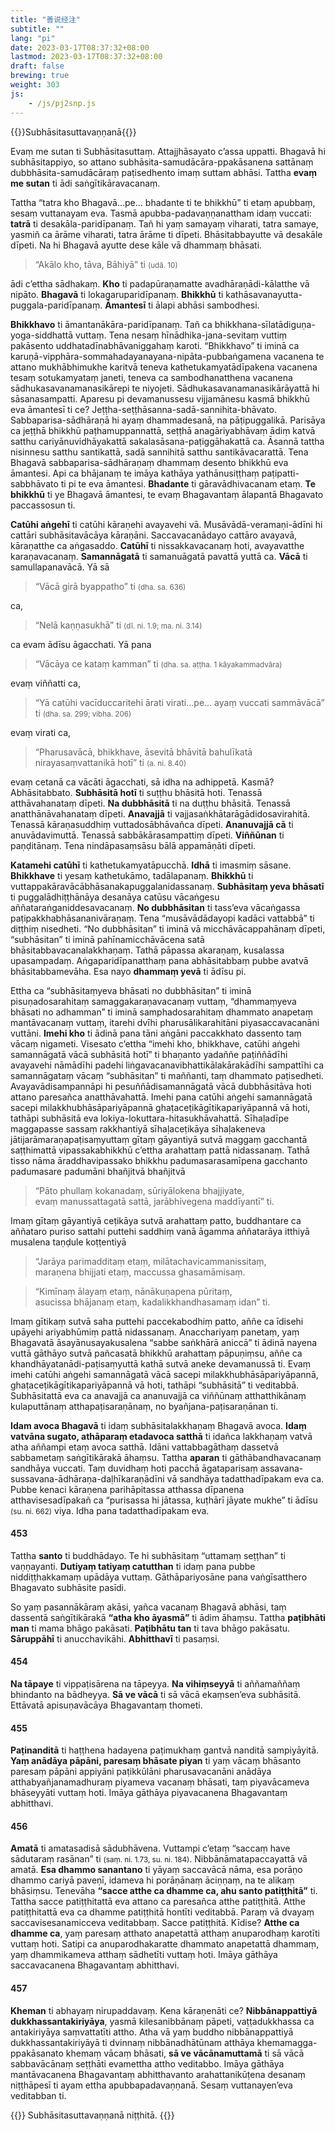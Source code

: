 ```yaml
---
title: "善说经注"
subtitle: ""
lang: "pi"
date: 2023-03-17T08:37:32+08:00
lastmod: 2023-03-17T08:37:32+08:00
draft: false
brewing: true
weight: 303
js:
    - /js/pj2snp.js
---
```


{{<subtitle>}}Subhāsitasuttavaṇṇanā{{</subtitle>}}

Evaṃ me sutan ti Subhāsitasuttaṃ. Attajjhāsayato c’assa uppatti. Bhagavā hi subhāsitappiyo, so attano subhāsita-samudācāra-ppakāsanena sattānaṃ dubbhāsita-samudācāraṃ paṭisedhento imaṃ suttam abhāsi. Tattha **evaṃ me sutan** ti ādi saṅgītikāravacanaṃ.

Tattha “tatra kho Bhagavā…pe… bhadante ti te bhikkhū” ti etaṃ apubbaṃ, sesaṃ vuttanayam eva. Tasmā apubba-padavaṇṇanattham idaṃ vuccati: **tatrā** ti desakāla-paridīpanaṃ. Tañ hi yaṃ samayaṃ viharati, tatra samaye, yasmiñ ca ārāme viharati, tatra ārāme ti dīpeti. Bhāsitabbayutte vā desakāle dīpeti. Na hi Bhagavā ayutte dese kāle vā dhammaṃ bhāsati.

> “Akālo kho, tāva, Bāhiyā” ti <small>(udā. 10)</small>

ādi c’ettha sādhakaṃ. **Kho** ti padapūraṇamatte avadhāraṇādi-kālatthe vā nipāto. **Bhagavā** ti lokagaruparidīpanaṃ. **Bhikkhū** ti kathāsavanayutta-puggala-paridīpanaṃ. **Āmantesī** ti ālapi abhāsi sambodhesi.

**Bhikkhavo** ti āmantanākāra-paridīpanaṃ. Tañ ca bhikkhana-sīlatādiguṇa-yoga-siddhattā vuttaṃ. Tena nesaṃ hīnādhika-jana-sevitaṃ vuttiṃ pakāsento uddhatadīnabhāvaniggahaṃ karoti. “Bhikkhavo” ti iminā ca karuṇā-vipphāra-sommahadayanayana-nipāta-pubbaṅgamena vacanena te attano mukhābhimukhe karitvā teneva kathetukamyatādīpakena vacanena tesaṃ sotukamyataṃ janeti, teneva ca sambodhanatthena vacanena sādhukasavanamanasikārepi te niyojeti. Sādhukasavanamanasikārāyattā hi sāsanasampatti. Aparesu pi devamanussesu vijjamānesu kasmā bhikkhū eva āmantesī ti ce? Jeṭṭha-seṭṭhāsanna-sadā-sannihita-bhāvato. Sabbaparisa-sādhāraṇā hi ayaṃ dhammadesanā, na pāṭipuggalikā. Parisāya ca jeṭṭhā bhikkhū paṭhamuppannattā, seṭṭhā anagāriyabhāvaṃ ādiṃ katvā satthu cariyānuvidhāyakattā sakalasāsana-paṭiggāhakattā ca. Āsannā tattha nisinnesu satthu santikattā, sadā sannihitā satthu santikāvacarattā. Tena Bhagavā sabbaparisa-sādhāraṇaṃ dhammaṃ desento bhikkhū eva āmantesi. Api ca bhājanaṃ te imāya kathāya yathānusiṭṭhaṃ paṭipatti-sabbhāvato ti pi te eva āmantesi. **Bhadante** ti gāravādhivacanam etaṃ. **Te bhikkhū** ti ye Bhagavā āmantesi, te evaṃ Bhagavantaṃ ālapantā Bhagavato paccassosun ti.

**Catūhi aṅgehī** ti catūhi kāraṇehi avayavehi vā. Musāvādā-veramaṇi-ādīni hi cattāri subhāsitavācāya kāraṇāni. Saccavacanādayo cattāro avayavā, kāraṇatthe ca aṅgasaddo. **Catūhī** ti nissakkavacanaṃ hoti, avayavatthe karaṇavacanaṃ. **Samannāgatā** ti samanuāgatā pavattā yuttā ca. **Vācā** ti samullapanavācā. Yā sā

> “Vācā girā byappatho” ti <small>(dha. sa. 636)</small>

ca,

> “Nelā kaṇṇasukhā” ti <small>(dī. ni. 1.9; ma. ni. 3.14)</small>

ca evam ādīsu āgacchati. Yā pana

> “Vācāya ce kataṃ kamman” ti <small>(dha. sa. aṭṭha. 1 kāyakammadvāra)</small>

evaṃ viññatti ca,

> “Yā catūhi vacīduccaritehi ārati virati…pe… ayaṃ vuccati sammāvācā” ti <small>(dha. sa. 299; vibha. 206)</small>

evaṃ virati ca,

> “Pharusavācā, bhikkhave, āsevitā bhāvitā bahulīkatā nirayasaṃvattanikā hotī” ti <small>(a. ni. 8.40)</small>

evaṃ cetanā ca vācāti āgacchati, sā idha na adhippetā. Kasmā? Abhāsitabbato. **Subhāsitā hotī** ti suṭṭhu bhāsitā hoti. Tenassā atthāvahanataṃ dīpeti. **Na dubbhāsitā** ti na duṭṭhu bhāsitā. Tenassā anatthānāvahanataṃ dīpeti. **Anavajjā** ti vajjasaṅkhātarāgādidosavirahitā. Tenassā kāraṇasuddhiṃ vuttadosābhāvañca dīpeti. **Ananuvajjā cā** ti anuvādavimuttā. Tenassā sabbākārasampattiṃ dīpeti. **Viññūnan** ti paṇḍitānaṃ. Tena nindāpasaṃsāsu bālā appamāṇāti dīpeti.

**Katamehi catūhī** ti kathetukamyatāpucchā. **Idhā** ti imasmiṃ sāsane. **Bhikkhave** ti yesaṃ kathetukāmo, tadālapanaṃ. **Bhikkhū** ti vuttappakāravācābhāsanakapuggalanidassanaṃ. **Subhāsitaṃ yeva bhāsatī** ti puggalādhiṭṭhānāya desanāya catūsu vācaṅgesu aññataraṅganiddesavacanaṃ. **No dubbhāsitan** ti tass’eva vācaṅgassa paṭipakkhabhāsananivāraṇaṃ. Tena “musāvādādayopi kadāci vattabbā” ti diṭṭhiṃ nisedheti. “No dubbhāsitan” ti iminā vā micchāvācappahānaṃ dīpeti, “subhāsitan” ti iminā pahīnamicchāvācena satā bhāsitabbavacanalakkhaṇaṃ. Tathā pāpassa akaraṇaṃ, kusalassa upasampadaṃ. Aṅgaparidīpanatthaṃ pana abhāsitabbaṃ pubbe avatvā bhāsitabbamevāha. Esa nayo **dhammaṃ yevā** ti ādīsu pi.

Ettha ca “subhāsitaṃyeva bhāsati no dubbhāsitan” ti iminā pisuṇadosarahitaṃ samaggakaraṇavacanaṃ vuttaṃ, “dhammaṃyeva bhāsati no adhamman” ti iminā samphadosarahitaṃ dhammato anapetaṃ mantāvacanaṃ vuttaṃ, itarehi dvīhi pharusālikarahitāni piyasaccavacanāni vuttāni. **Imehi kho** ti ādinā pana tāni aṅgāni paccakkhato dassento taṃ vācaṃ nigameti. Visesato c’ettha “imehi kho, bhikkhave, catūhi aṅgehi samannāgatā vācā subhāsitā hotī” ti bhaṇanto yadaññe paṭiññādīhi avayavehi nāmādīhi padehi liṅgavacanavibhattikālakārakādīhi sampattīhi ca samannāgataṃ vācaṃ “subhāsitan” ti maññanti, taṃ dhammato paṭisedheti. Avayavādisampannāpi hi pesuññādisamannāgatā vācā dubbhāsitāva hoti attano paresañca anatthāvahattā. Imehi pana catūhi aṅgehi samannāgatā sacepi milakkhubhāsāpariyāpannā ghaṭaceṭikāgītikapariyāpannā vā hoti, tathāpi subhāsitā eva lokiya-lokuttara-hitasukhāvahattā. Sīhaḷadīpe maggapasse sassaṃ rakkhantiyā sīhaḷaceṭikāya sīhaḷakeneva jātijarāmaraṇapaṭisaṃyuttaṃ gītaṃ gāyantiyā sutvā maggaṃ gacchantā saṭṭhimattā vipassakabhikkhū c’ettha arahattaṃ pattā nidassanaṃ. Tathā tisso nāma āraddhavipassako bhikkhu padumasarasamīpena gacchanto padumasare padumāni bhañjitvā bhañjitvā

> “Pāto phullaṃ kokanadaṃ, sūriyālokena bhajjiyate,  
> evaṃ manussattagatā sattā, jarābhivegena maddīyantī” ti.

Imaṃ gītaṃ gāyantiyā ceṭikāya sutvā arahattaṃ patto, buddhantare ca aññataro puriso sattahi puttehi saddhiṃ vanā āgamma aññatarāya itthiyā musalena taṇḍule koṭṭentiyā

> “Jarāya parimadditaṃ etaṃ, milātachavicammanissitaṃ,  
> maraṇena bhijjati etaṃ, maccussa ghasamāmisaṃ.

> “Kimīnaṃ ālayaṃ etaṃ, nānākuṇapena pūritaṃ,  
> asucissa bhājanaṃ etaṃ, kadalikkhandhasamaṃ idan” ti.

Imaṃ gītikaṃ sutvā saha puttehi paccekabodhiṃ patto, aññe ca īdisehi upāyehi ariyabhūmiṃ pattā nidassanaṃ. Anacchariyaṃ panetaṃ, yaṃ Bhagavatā āsayānusayakusalena “sabbe saṅkhārā aniccā” ti ādinā nayena vuttā gāthāyo sutvā pañcasatā bhikkhū arahattaṃ pāpuṇiṃsu, aññe ca khandhāyatanādi-paṭisaṃyuttā kathā sutvā aneke devamanussā ti. Evaṃ imehi catūhi aṅgehi samannāgatā vācā sacepi milakkhubhāsāpariyāpannā, ghaṭaceṭikāgītikapariyāpannā vā hoti, tathāpi “subhāsitā” ti veditabbā. Subhāsitattā eva ca anavajjā ca ananuvajjā ca viññūnaṃ atthatthikānaṃ kulaputtānaṃ atthapaṭisaraṇānaṃ, no byañjana-paṭisaraṇānan ti.

**Idam avoca Bhagavā** ti idaṃ subhāsitalakkhaṇaṃ Bhagavā avoca. **Idaṃ vatvāna sugato, athāparaṃ etadavoca satthā** ti idañca lakkhaṇaṃ vatvā atha aññampi etaṃ avoca satthā. Idāni vattabbagāthaṃ dassetvā sabbametaṃ saṅgītikārakā āhaṃsu. Tattha **aparan** ti gāthābandhavacanaṃ sandhāya vuccati. Taṃ duvidhaṃ hoti pacchā āgataparisaṃ assavana-sussavana-ādhāraṇa-daḷhīkaraṇādīni vā sandhāya tadatthadīpakam eva ca. Pubbe kenaci kāraṇena parihāpitassa atthassa dīpanena atthavisesadīpakañ ca “purisassa hi jātassa, kuṭhārī jāyate mukhe” ti ādīsu <small>(su. ni. 662)</small> viya. Idha pana tadatthadīpakam eva.

#### 453

Tattha **santo** ti buddhādayo. Te hi subhāsitaṃ “uttamaṃ seṭṭhan” ti vaṇṇayanti. **Dutiyaṃ tatiyaṃ catutthan** ti idaṃ pana pubbe niddiṭṭhakkamaṃ upādāya vuttaṃ. Gāthāpariyosāne pana vaṅgīsatthero Bhagavato subhāsite pasīdi.

So yaṃ pasannākāraṃ akāsi, yañca vacanaṃ Bhagavā abhāsi, taṃ dassentā saṅgītikārakā **“atha kho āyasmā”** ti ādim āhaṃsu. Tattha **paṭibhāti man** ti mama bhāgo pakāsati. **Paṭibhātu tan** ti tava bhāgo pakāsatu. **Sāruppāhī** ti anucchavikāhi. **Abhitthavī** ti pasaṃsi.

#### 454

**Na tāpaye** ti vippaṭisārena na tāpeyya. **Na vihiṃseyyā** ti aññamaññaṃ bhindanto na bādheyya. **Sā ve vācā** ti sā vācā ekaṃsen’eva subhāsitā. Ettāvatā apisuṇavācāya Bhagavantaṃ thometi.

#### 455

**Paṭinanditā** ti haṭṭhena hadayena paṭimukhaṃ gantvā nanditā sampiyāyitā. **Yaṃ anādāya pāpāni, paresaṃ bhāsate piyan** ti yaṃ vācaṃ bhāsanto paresaṃ pāpāni appiyāni paṭikkūlāni pharusavacanāni anādāya atthabyañjanamadhuraṃ piyameva vacanaṃ bhāsati, taṃ piyavācameva bhāseyyāti vuttaṃ hoti. Imāya gāthāya piyavacanena Bhagavantaṃ abhitthavi.

#### 456

**Amatā** ti amatasadisā sādubhāvena. Vuttampi c’etaṃ “saccaṃ have sādutaraṃ rasānan” ti <small>(saṃ. ni. 1.73, su. ni. 184)</small>. Nibbānāmatapaccayattā vā amatā. **Esa dhammo sanantano** ti yāyaṃ saccavācā nāma, esa porāṇo dhammo cariyā paveṇī, idameva hi porāṇānaṃ āciṇṇaṃ, na te alikaṃ bhāsiṃsu. Tenevāha **“sacce atthe ca dhamme ca, ahu santo patiṭṭhitā”** ti. Tattha sacce patiṭṭhitattā eva attano ca paresañca atthe patiṭṭhitā. Atthe patiṭṭhitattā eva ca dhamme patiṭṭhitā hontīti veditabbā. Paraṃ vā dvayaṃ saccavisesanamicceva veditabbaṃ. Sacce patiṭṭhitā. Kīdise? **Atthe ca dhamme ca**, yaṃ paresaṃ atthato anapetattā atthaṃ anuparodhaṃ karotīti vuttaṃ hoti. Satipi ca anuparodhakaratte dhammato anapetattā dhammaṃ, yaṃ dhammikameva atthaṃ sādhetīti vuttaṃ hoti. Imāya gāthāya saccavacanena Bhagavantaṃ abhitthavi.

#### 457

**Kheman** ti abhayaṃ nirupaddavaṃ. Kena kāraṇenāti ce? **Nibbānappattiyā dukkhassantakiriyāya**, yasmā kilesanibbānaṃ pāpeti, vaṭṭadukkhassa ca antakiriyāya saṃvattatīti attho. Atha vā yaṃ buddho nibbānappattiyā dukkhassantakiriyāyā ti dvinnaṃ nibbānadhātūnam atthāya khemamagga-ppakāsanato khemaṃ vācaṃ bhāsati, **sā ve vācānamuttamā** ti sā vācā sabbavācānaṃ seṭṭhāti evamettha attho veditabbo. Imāya gāthāya mantāvacanena Bhagavantaṃ abhitthavanto arahattanikūṭena desanaṃ niṭṭhāpesī ti ayam ettha apubbapadavaṇṇanā. Sesaṃ vuttanayen’eva veditabban ti.

{{<eof>}}
    Subhāsitasuttavaṇṇanā niṭṭhitā.
{{</eof>}}